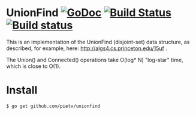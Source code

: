UnionFind [![GoDoc](https://godoc.org/github.com/pietv/unionfind?status.png)](https://godoc.org/github.com/pietv/unionfind) [![Build Status](https://drone.io/github.com/pietv/unionfind/status.png)](https://drone.io/github.com/pietv/unionfind/latest) [![Build status](https://ci.appveyor.com/api/projects/status/yy8k031xvtc99anw/branch/master?svg=true)](https://ci.appveyor.com/project/pietv/unionfind/branch/master)
=========

This is an implementation of the UnionFind (disjoint-set) data structure, as described, for example,
here: http://algs4.cs.princeton.edu/15uf .

The Union() and Connected() operations take O(log* N) "log-star" time, which is close to O(1).

Install
=======

```shell
$ go get github.com/pietv/unionfind
```
